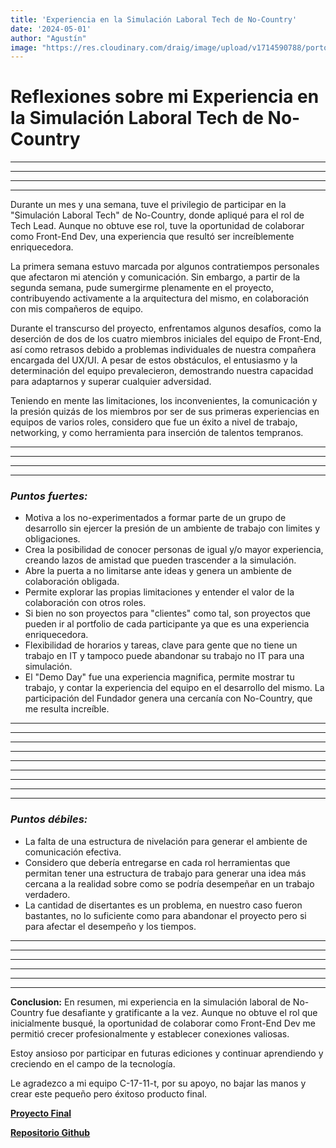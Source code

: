 ```yaml
---
title: 'Experiencia en la Simulación Laboral Tech de No-Country'
date: '2024-05-01'
author: "Agustín"
image: "https://res.cloudinary.com/draig/image/upload/v1714590788/portolio-personal/blog/hcqrxgytsu6u0hosjxok.webp"
---
```

# **Reflexiones sobre mi Experiencia en la Simulación Laboral Tech de No-Country**
---------------------------
----------------------------
---------------------------
----------------------------

Durante un mes y una semana, tuve el privilegio de participar en la "Simulación Laboral Tech" de No-Country, donde apliqué para el rol de Tech Lead. Aunque no obtuve ese rol, tuve la oportunidad de colaborar como Front-End Dev, una experiencia que resultó ser increíblemente enriquecedora.

La primera semana estuvo marcada por algunos contratiempos personales que afectaron mi atención y comunicación. Sin embargo, a partir de la segunda semana, pude sumergirme plenamente en el proyecto, contribuyendo activamente a la arquitectura del mismo, en colaboración con mis compañeros de equipo.

Durante el transcurso del proyecto, enfrentamos algunos desafíos, como la deserción de dos de los cuatro miembros iniciales del equipo de Front-End, así como retrasos debido a problemas individuales de nuestra compañera encargada del UX/UI. A pesar de estos obstáculos, el entusiasmo y la determinación del equipo prevalecieron, demostrando nuestra capacidad para adaptarnos y superar cualquier adversidad.

Teniendo en mente las limitaciones, los inconvenientes, la comunicación y la presión quizás de los miembros por ser de sus primeras experiencias en equipos de varios roles, considero que fue un éxito a nivel de trabajo, networking, y como herramienta para inserción de talentos tempranos.

---------------------------
----------------------------
---------------------------
----------------------------
### *Puntos fuertes:*
- Motiva a los no-experimentados a formar parte de un grupo de desarrollo sin ejercer la presión de un ambiente de trabajo con limites y obligaciones.
- Crea la posibilidad de conocer personas de igual y/o mayor experiencia, creando lazos de amistad que pueden trascender a la simulación.
- Abre la puerta a no limitarse ante ideas y genera un ambiente de colaboración obligada.
- Permite explorar las propias limitaciones y entender el valor de la colaboración con otros roles.
- Si bien no son proyectos para "clientes" como tal, son proyectos que pueden ir al portfolio de cada participante ya que es una experiencia enriquecedora.
- Flexibilidad de horarios y tareas, clave para gente que no tiene un trabajo en IT y tampoco puede abandonar su trabajo no IT para una simulación.
- El "Demo Day" fue una experiencia magnifica, permite mostrar tu trabajo, y contar la experiencia del equipo en el desarrollo del mismo. La participación del Fundador genera una cercanía con No-Country, que me resulta increíble.

---------------------------
----------------------------
---------------------------
----------------------------
---------------------------
----------------------------
----------------------------
---------------------------
----------------------------
### *Puntos débiles:*
- La falta de una estructura de nivelación para generar el ambiente de comunicación efectiva.
- Considero que debería entregarse en cada rol herramientas que permitan tener una estructura de trabajo para generar una idea más cercana a la realidad sobre como se podría desempeñar en un trabajo verdadero.
- La cantidad de disertantes es un problema, en nuestro caso fueron bastantes, no lo suficiente como para abandonar el proyecto pero si para afectar el desempeño y los tiempos.
----------------------------
---------------------------
----------------------------
----------------------------
---------------------------
----------------------------
**Conclusion:**
En resumen, mi experiencia en la simulación laboral de No-Country fue desafiante y gratificante a la vez. Aunque no obtuve el rol que inicialmente busqué, la oportunidad de colaborar como Front-End Dev me permitió crecer profesionalmente y establecer conexiones valiosas. 

Estoy ansioso por participar en futuras ediciones y continuar aprendiendo y creciendo en el campo de la tecnología. 

Le agradezco a mi equipo C-17-11-t, por su apoyo, no bajar las manos y crear este pequeño pero éxitoso producto final.


**[Proyecto Final](https://mascocuidado.netlify.app/ "Proyecto Final")**


**[Repositorio Github](https://github.com/No-Country/c17-11-t-node-react "Repositorio Github")**
